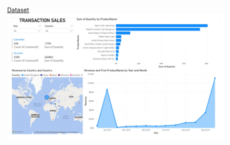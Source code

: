[Dataset](https://drive.google.com/file/d/1gOgU2r7W5d9UD98QOpM4VeJrPeld99Rm/view?usp=drive_link)
![Header](https://github.com/ahmadfurqan7/PowerBI-Project/blob/main/Transaction-Sales/transaction-sales_page-0001.jpg)
